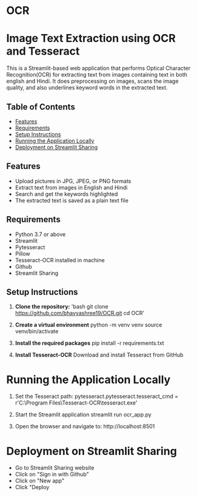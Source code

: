 # OCR
# Image Text Extraction using OCR and Tesseract
 This is a Streamlit-based web application that performs Optical Character Recognition(OCR) for extracting text from images containing text in both english and Hindi. It does preprocessing on images, scans the image quality, and also underlines keyword words in the extracted text.
 
## Table of Contents
- [Features](#features)
- [Requirements](#requirements)
- [Setup Instructions](#setup-instructions)
- [Running the Application Locally](#running-the-application-locally)
- [Deployment on Streamlit Sharing](#deployment-on-streamlit-sharing)
 
## Features
- Upload pictures in JPG, JPEG, or PNG formats
- Extract text from images in English and Hindi
- Search and get the keywords highlighted
- The extracted text is saved as a plain text  file

## Requirements
- Python 3.7 or above
- Streamlit
- Pytesseract
- Pillow
- Tesseract-OCR installed in machine
- Github
- Streamlit Sharing

## Setup Instructions
1. **Clone the repository:**
'bash
git clone https://github.com/bhavyashree19/OCR.git   cd OCR'

2. **Create a virtual environment**
   python -m venv venv
   source venv/bin/activate
3. **Install the required packages**
    pip install -r requirements.txt
4. **Install Tesseract-OCR**
    Download and install Tesseract from GitHub

# Running the Application Locally
1. Set the Tesseract path:
pytesseract.pytesseract.tesseract_cmd = r'C:\Program Files\Tesseract-OCR\tesseract.exe'

2. Start the Streamlit application
    streamlit run ocr_app.py
3. Open the browser and navigate to:
    http://localhost:8501
    
# Deployment on Streamlit Sharing
- Go to Streamlit Sharing website
- Click on "Sign in with Github"
- Click on "New app"
- Click "Deploy


